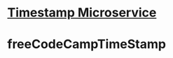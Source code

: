 
# [Timestamp Microservice](https://www.freecodecamp.org/learn/apis-and-microservices/apis-and-microservices-projects/timestamp-microservice)
# freeCodeCampTimeStamp
